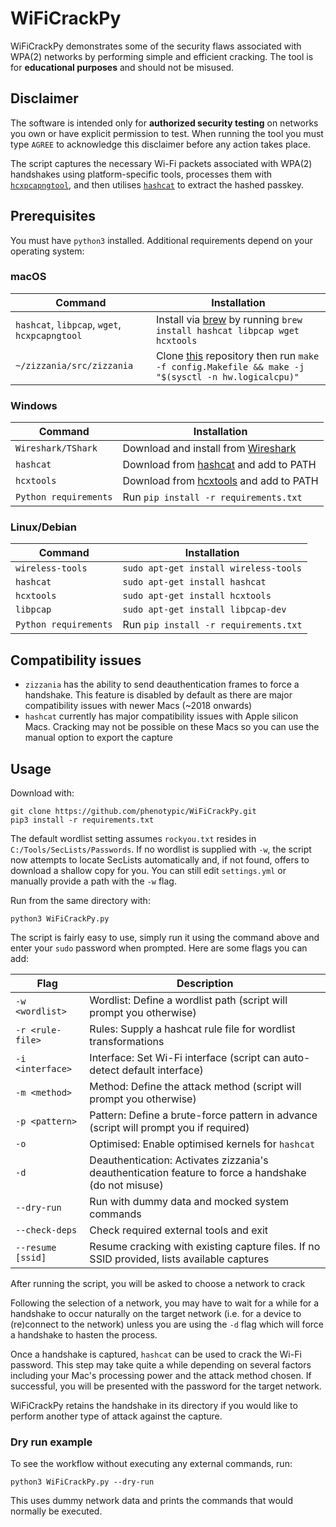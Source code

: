 # WiFiCrackPy

WiFiCrackPy demonstrates some of the security flaws associated with WPA(2) networks by performing simple and efficient cracking. The tool is for **educational purposes** and should not be misused.

## Disclaimer

The software is intended only for **authorized security testing** on networks you own or have explicit permission to test. When running the tool you must type `AGREE` to acknowledge this disclaimer before any action takes place.

The script captures the necessary Wi-Fi packets associated with WPA(2) handshakes using platform-specific tools, processes them with [`hcxpcapngtool`](https://github.com/ZerBea/hcxtools), and then utilises [`hashcat`](https://github.com/hashcat/hashcat) to extract the hashed passkey.

## Prerequisites

You must have `python3` installed. Additional requirements depend on your operating system:

### macOS
| Command | Installation |
| --- | --- |
| `hashcat`, `libpcap`, `wget`, `hcxpcapngtool` | Install via [brew](https://brew.sh) by running `brew install hashcat libpcap wget hcxtools` |
| `~/zizzania/src/zizzania` | Clone [this](https://github.com/cyrus-and/zizzania) repository then run `make -f config.Makefile && make -j "$(sysctl -n hw.logicalcpu)"` |

### Windows
| Command | Installation |
| --- | --- |
| `Wireshark/TShark` | Download and install from [Wireshark](https://www.wireshark.org/download.html) |
| `hashcat` | Download from [hashcat](https://hashcat.net/hashcat/) and add to PATH |
| `hcxtools` | Download from [hcxtools](https://github.com/ZerBea/hcxtools/releases) and add to PATH |
| `Python requirements` | Run `pip install -r requirements.txt` |

### Linux/Debian
| Command | Installation |
| --- | --- |
| `wireless-tools` | `sudo apt-get install wireless-tools` |
| `hashcat` | `sudo apt-get install hashcat` |
| `hcxtools` | `sudo apt-get install hcxtools` |
| `libpcap` | `sudo apt-get install libpcap-dev` |
| `Python requirements` | Run `pip install -r requirements.txt` |

## Compatibility issues

- `zizzania` has the ability to send deauthentication frames to force a handshake. This feature is disabled by default as there are major compatibility issues with newer Macs (~2018 onwards)
- `hashcat` currently has major compatibility issues with Apple silicon Macs. Cracking may not be possible on these Macs so you can use the manual option to export the capture

## Usage

Download with:
```
git clone https://github.com/phenotypic/WiFiCrackPy.git
pip3 install -r requirements.txt
```

The default wordlist setting assumes `rockyou.txt` resides in `C:/Tools/SecLists/Passwords`.
If no wordlist is supplied with `-w`, the script now attempts to locate SecLists automatically and, if not found, offers to download a shallow copy for you.
You can still edit `settings.yml` or manually provide a path with the `-w` flag.

Run from the same directory with:
```
python3 WiFiCrackPy.py
```

The script is fairly easy to use, simply run it using the command above and enter your `sudo` password when prompted. Here are some flags you can add:

| Flag | Description |
| --- | --- |
| `-w <wordlist>` | Wordlist: Define a wordlist path (script will prompt you otherwise) |
| `-r <rule-file>` | Rules: Supply a hashcat rule file for wordlist transformations |
| `-i <interface>` | Interface: Set Wi-Fi interface (script can auto-detect default interface) |
| `-m <method>` | Method: Define the attack method (script will prompt you otherwise) |
| `-p <pattern>` | Pattern: Define a brute-force pattern in advance (script will prompt you if required) |
| `-o` | Optimised: Enable optimised kernels for `hashcat` |
| `-d` | Deauthentication: Activates zizzania's deauthentication feature to force a handshake (do not misuse) |
| `--dry-run` | Run with dummy data and mocked system commands |
| `--check-deps` | Check required external tools and exit |
| `--resume [ssid]` | Resume cracking with existing capture files. If no SSID provided, lists available captures |

After running the script, you will be asked to choose a network to crack

Following the selection of a network, you may have to wait for a while for a handshake to occur naturally on the target network (i.e. for a device to (re)connect to the network) unless you are using the `-d` flag which will force a handshake to hasten the process.

Once a handshake is captured, `hashcat` can be used to crack the Wi-Fi password. This step may take quite a while depending on several factors including your Mac's processing power and the attack method chosen. If successful, you will be presented with the password for the target network.

WiFiCrackPy retains the handshake in its directory if you would like to perform another type of attack against the capture.

### Dry run example

To see the workflow without executing any external commands, run:

```
python3 WiFiCrackPy.py --dry-run
```

This uses dummy network data and prints the commands that would normally be executed.

